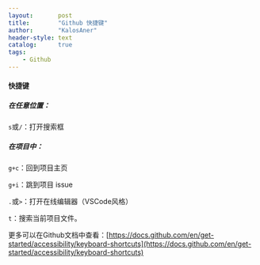```yaml
---
layout:       post
title:        "Github 快捷键"
author:       "KalosAner"
header-style: text
catalog:      true
tags:
    - Github
---
```


#### 快捷键

##### 在任意位置：

`s`或`/`：打开搜索框

##### 在项目中：

`g+c`：回到项目主页

`g+i`：跳到项目 issue

`.`或`>`：打开在线编辑器（VSCode风格）

`t`：搜索当前项目文件。

更多可以在Github文档中查看：[https://docs.github.com/en/get-started/accessibility/keyboard-shortcuts](https://docs.github.com/en/get-started/accessibility/keyboard-shortcuts)
